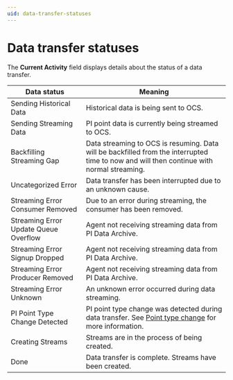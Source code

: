 ```yaml
---
uid: data-transfer-statuses
---
```


# Data transfer statuses

The **Current Activity** field displays details about the status of a data transfer.


Data status | Meaning
---------|-----------
 Sending Historical Data | Historical data is being sent to OCS. 
 Sending Streaming Data | PI point data is currently being streamed to OCS. 
 Backfilling Streaming Gap | Data streaming to OCS is resuming. Data will be backfilled from the interrupted time to now and will then continue with normal streaming.
 Uncategorized Error  | Data transfer has been interrupted due to an unknown cause.
 Streaming Error Consumer Removed | Due to an error during streaming, the consumer has been removed. 
 Streaming Error Update Queue Overflow | Agent not receiving streaming data from PI Data Archive.
 Streaming Error Signup Dropped | Agent not receiving streaming data from PI Data Archive.
 Streaming Error Producer Removed | Agent not receiving streaming data from PI Data Archive.
 Streaming Error Unknown | An unknown error occurred during data streaming.
 PI Point Type Change Detected | PI point type change was detected during data transfer. See [Point type change](xref:pi-point-change) for more information.
 Creating Streams | Streams are in the process of being created.
 Done | Data transfer is complete. Streams have been created.